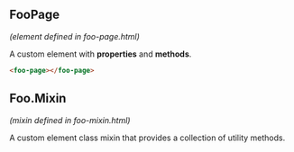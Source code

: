 ## FooPage
*(element defined in foo-page.html)*

A custom element with **properties** and **methods**.

```html
<foo-page></foo-page>
```

## Foo.Mixin
*(mixin defined in foo-mixin.html)*

A custom element class mixin that provides a collection of utility methods.
